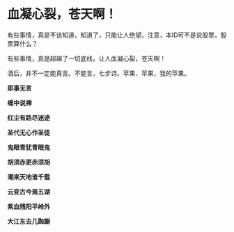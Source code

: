 血凝心裂，苍天啊！
====



有些事情，真是不该知道，知道了，只能让人绝望。注意，本ID可不是说股票，股票算什么？

有些事情，真是超越了一切底线，让人血凝心裂，苍天啊！

酒后，并不一定能真言。不能言，七步诗。苹果、苹果，我的苹果。

**即事无言**

**缠中说禅**

**红尘有路尽迷途**

**圣代无心作圣徒**

**鬼眼青犹青眼鬼**

**胡须赤更赤须胡**

**潮来天地谁千载**

**云变古今焉五湖**

**紫血残阳平岭外**

**大江东去几踟蹰**
